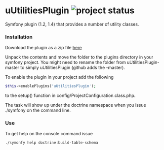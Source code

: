 # uUtilitiesPlugin ![project status](http://stillmaintained.com/hglattergotz/uUtilitiesPlugin.png) #

Symfony plugin (1.2, 1.4) that provides a number of utility classes.

### Installation

Download the plugin as a zip file [here](https://github.com/hglattergotz/uUtilitiesPlugin/archive/master.zip)

Unpack the contents and move the folder to the plugins directory in your symfony
project. You might need to rename the folder from uUtilitiesPlugin-master to
simply uUtilitiesPlugin (github adds the -master).

To enable the plugin in your project add the following

```php
$this->enablePlugins('uUtilitiesPlugin');
```

to the setup() function in config/ProjectConfiguration.class.php.

The task will show up under the doctrine namespace when you issue ./symfony on
the command line.

### Use

To get help on the console command issue

```
./symonfy help doctrine:build-table-schema
```
